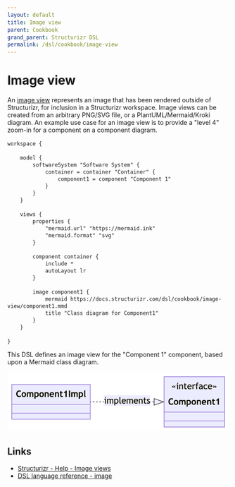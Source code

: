 ```yaml
---
layout: default
title: Image view
parent: Cookbook
grand_parent: Structurizr DSL
permalink: /dsl/cookbook/image-view
---
```


# Image view

An [image view](https://structurizr.com/help/image-views) represents an image that has been rendered outside of Structurizr, for inclusion in a Structurizr workspace.
Image views can be created from an arbitrary PNG/SVG file, or a PlantUML/Mermaid/Kroki diagram.
An example use case for an image view is to provide a "level 4" zoom-in for a component on a component diagram.

```
workspace {

    model {
        softwareSystem "Software System" {
            container = container "Container" {
                component1 = component "Component 1"
            }
        }
    }

    views {
        properties {
            "mermaid.url" "https://mermaid.ink"
            "mermaid.format" "svg"
        }

        component container {
            include *
            autoLayout lr
        }

        image component1 {
            mermaid https://docs.structurizr.com/dsl/cookbook/image-view/component1.mmd
            title "Class diagram for Component1"
        }
    }
    
}
```

This DSL defines an image view for the "Component 1" component, based upon a Mermaid class diagram.

[![](example-1.png)](http://structurizr.com/dsl?src=https://docs.structurizr.com/dsl/cookbook/image-view/example-1.dsl)

## Links

- [Structurizr - Help - Image views](https://structurizr.com/help/image-views)
- [DSL language reference - image](/dsl/language#image-view)